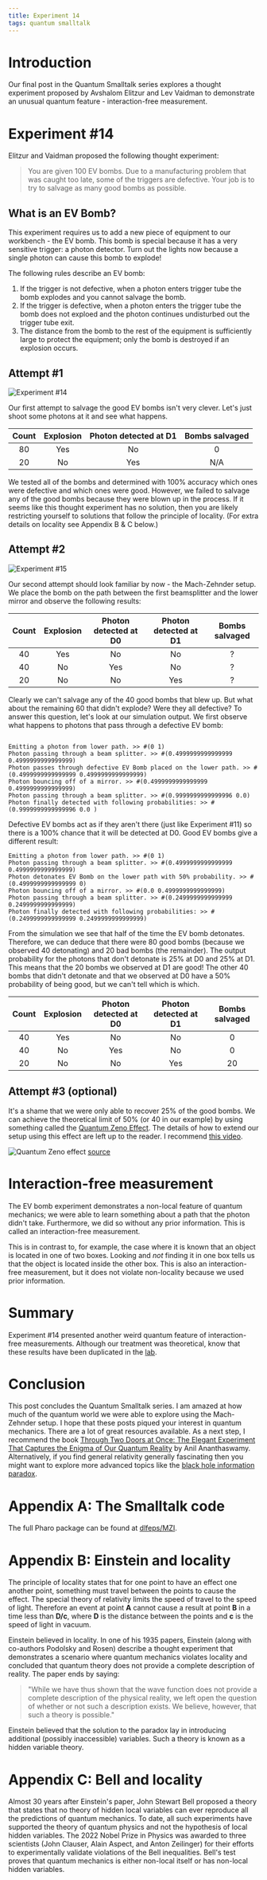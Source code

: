 ```yaml
---
title: Experiment 14
tags: quantum smalltalk
---
```



# Introduction
Our final post in the Quantum Smalltalk series explores a thought experiment proposed by Avshalom Elitzur and Lev Vaidman to demonstrate an unusual quantum feature - interaction-free measurement.

# Experiment #14
Elitzur and  Vaidman proposed the following thought experiment: 

>You are given 100 EV bombs. Due to a manufacturing problem that was caught too late, some of the triggers are defective. Your job is to try to salvage as many good bombs as possible.

## What is an EV Bomb?
This experiment requires us to add a new piece of equipment to our workbench - the EV bomb. This bomb is special because it has a very sensitive trigger: a photon detector. Turn out the lights now because a single photon can cause this bomb to explode! 

The following rules describe an EV bomb:
1. If the trigger is not defective, when a photon enters trigger tube the bomb explodes and you cannot salvage the bomb.
2. If the trigger is defective, when a photon enters the trigger tube the bomb does not exploed and the photon continues undisturbed out the trigger tube exit. 
3. The distance from the bomb to the rest of the equipment is sufficiently large to protect the equipment; only the bomb is destroyed if an explosion occurs. 

## Attempt #1 
![Experiment #14](/assets/images/exp14.png "Experiment #14")

Our first attempt to salvage the good EV bombs isn't very clever. Let's just shoot some photons at it and see what happens. 

| Count | Explosion | Photon detected at D1 | Bombs salvaged |
|:-----:|:---------:|:---------------------:|:--------------:|
|   80  |    Yes    |           No          |        0       |
|   20  |     No    |          Yes          |       N/A      |

We tested all of the bombs and determined with 100% accuracy which ones were defective and which ones were good. However, we failed to salvage any of the good bombs because they were blown up in the process. If it seems like this thought experiment has no solution, then you are likely restricting yourself to solutions that follow the principle of locality. (For extra details on locality see Appendix B & C below.)

## Attempt #2
![Experiment #15](/assets/images/exp15.png "Experiment #15")

Our second attempt should look familiar by now - the Mach-Zehnder setup. We place the bomb on the path between the first beamsplitter and the lower mirror and observe the following results:

| Count | Explosion | Photon detected at D0 | Photon detected at D1 | Bombs salvaged |
|:-----:|:---------:|:---------------------:|:---------------------:|:--------------:|
|   40  |    Yes    |           No          |           No          |        ?       |
|   40  |     No    |          Yes          |           No          |        ?       |
|   20  |     No    |           No          |          Yes          |        ?       |

Clearly we can't salvage any of the 40 good bombs that blew up. But what about the remaining 60 that didn't explode? Were they all defective? To answer this question, let's look at our simulation output. We first observe what happens to photons that pass through a defective EV bomb:

```

Emitting a photon from lower path. >> #(0 1)
Photon passing through a beam splitter. >> #(0.4999999999999999 0.4999999999999999)
Photon passes through defective EV Bomb placed on the lower path. >> #(0.4999999999999999 0.4999999999999999)
Photon bouncing off of a mirror. >> #(0.4999999999999999 0.4999999999999999)
Photon passing through a beam splitter. >> #(0.9999999999999996 0.0)
Photon finally detected with following probabilities: >> #(0.9999999999999996 0.0 )

```

Defective EV bombs act as if they aren't there (just like Experiment #11) so there is a 100% chance that it will be detected at D0. Good EV bombs give a different result:

```
Emitting a photon from lower path. >> #(0 1)
Photon passing through a beam splitter. >> #(0.4999999999999999 0.4999999999999999)
Photon detonates EV Bomb on the lower path with 50% probability. >> #(0.4999999999999999 0)
Photon bouncing off of a mirror. >> #(0.0 0.4999999999999999)
Photon passing through a beam splitter. >> #(0.2499999999999999 0.2499999999999999)
Photon finally detected with following probabilities: >> #(0.2499999999999999 0.2499999999999999)
```

From the simulation we see that half of the time the EV bomb detonates. Therefore, we can deduce that there were 80 good bombs (because we observed 40 detonating) and 20 bad bombs (the remainder). The output probability for the photons that don't detonate is 25% at D0 and 25% at D1. This means that the 20 bombs we observed at D1 are good! The other 40 bombs that didn't detonate and that we observed at D0 have a 50% probability of being good, but we can't tell which is which.

| Count | Explosion | Photon detected at D0 | Photon detected at D1 | Bombs salvaged |
|:-----:|:---------:|:---------------------:|:---------------------:|:--------------:|
|   40  |    Yes    |           No          |           No          |        0       |
|   40  |     No    |          Yes          |           No          |        0       |
|   20  |     No    |           No          |          Yes          |       20       |

## Attempt #3 (optional)

It's a shame that we were only able to recover 25% of the good bombs. We can achieve the theoretical limit of 50% (or 40 in our example) by using something called the [Quantum Zeno Effect](https://en.wikipedia.org/wiki/Quantum_Zeno_effect?useskin=vector). The details of how to extend our setup using this effect are left up to the reader. I recommend [this video](https://youtu.be/fus1nJ6JaTk?si=Y6ljo3NrULArOx5H&t=375). 

![Quantum Zeno effect](https://miro.medium.com/v2/resize:fit:720/format:webp/1*bjGo9HLPhqvxcVbdZGnuOA.gif)
[source](https://medium.com/qiskit/building-quantum-bomb-testers-and-other-thought-experiments-with-quantum-computers-c160060fdde4)

# Interaction-free measurement

The EV bomb experiment demonstrates a non-local feature of quantum mechanics; we were able to learn something about a path that the photon didn't take. Furthermore, we did so without any prior information. This is called an interaction-free measurement. 

This is in contrast to, for example, the case where it is known that an object is located in one of two boxes. Looking and *not* finding it in one box tells us that the object is located inside the other box. This is also an interaction-free measurement, but it does not violate non-locality because we used prior information.

# Summary
Experiment #14 presented another weird quantum feature of interaction-free measurements. Although our treatment was theoretical, know that these results have been duplicated in the [lab](https://www.oeaw.ac.at/fileadmin/Institute/IQOQI-Vienna/PDF/publications-zeilinger/1994_-_Fundamental_Problems_in_Quantum_Theory_-_Experimental_Realization_of_Interaction-Free_Measurement.pdf).

# Conclusion
This post concludes the Quantum Smalltalk series. I am amazed at how much of the quantum world we were able to explore using the Mach-Zehnder setup. I hope that these posts piqued your interest in quantum mechanics. There are a lot of great resources available. As a next step, I recommend the book [Through Two Doors at Once: The Elegant Experiment That Captures the Enigma of Our Quantum Reality](https://www.amazon.com/Through-Two-Doors-Once-Experiment/dp/1101986093) by Anil Ananthaswamy. Alternatively, if you find general relativity generally fascinating then you might want to explore more advanced topics like the [black hole information paradox](https://en.wikipedia.org/wiki/Black_hole_information_paradox?useskin=vector).


# Appendix A: The Smalltalk code
The full Pharo package can be found at [dlfeps/MZI](https://github.com/dlfelps/MZI). 

# Appendix B: Einstein and locality
The principle of locality states that for one point to have an effect one another point, something must travel between the points to cause the effect. The special theory of relativity limits the speed of travel to the speed of light. Therefore an event at point **A** cannot cause a result at point **B** in a time less than **D/c**, where **D** is the distance between the points and **c** is the speed of light in vacuum.

Einstein believed in locality. In one of his 1935 papers, Einstein (along with co-authors Podolsky and Rosen) describe a thought experiment that demonstrates a scenario where quantum mechanics violates locality and concluded that quantum theory does not provide a complete description of reality. The paper ends by saying: 

>"While we have thus shown that the wave function does not provide a complete description of the physical reality, we left open the question of whether or not such a description exists. We believe, however, that such a theory is possible."

Einstein believed that the solution to the paradox lay in introducing additional (possibly inaccessible) variables. Such a theory is known as a hidden variable theory.

# Appendix C: Bell and locality
Almost 30 years after Einstein's paper, John Stewart Bell proposed a theory that states that no theory of hidden local variables can ever reproduce all the predictions of quantum mechanics. To date, all such experiments have supported the theory of quantum physics and not the hypothesis of local hidden variables. The 2022 Nobel Prize in Physics was awarded to three scientists (John Clauser, Alain Aspect, and Anton Zeilinger) for their efforts to experimentally validate violations of the Bell inequalities. Bell's test proves that quantum mechanics is either non-local itself or has non-local hidden variables.